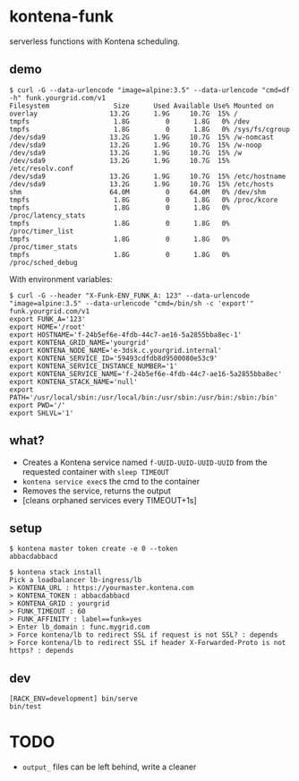 # kontena-funk

serverless functions with Kontena scheduling.

## demo

```
$ curl -G --data-urlencode "image=alpine:3.5" --data-urlencode "cmd=df -h" funk.yourgrid.com/v1
Filesystem                Size      Used Available Use% Mounted on
overlay                  13.2G      1.9G     10.7G  15% /
tmpfs                     1.8G         0      1.8G   0% /dev
tmpfs                     1.8G         0      1.8G   0% /sys/fs/cgroup
/dev/sda9                13.2G      1.9G     10.7G  15% /w-nomcast
/dev/sda9                13.2G      1.9G     10.7G  15% /w-noop
/dev/sda9                13.2G      1.9G     10.7G  15% /w
/dev/sda9                13.2G      1.9G     10.7G  15% /etc/resolv.conf
/dev/sda9                13.2G      1.9G     10.7G  15% /etc/hostname
/dev/sda9                13.2G      1.9G     10.7G  15% /etc/hosts
shm                      64.0M         0     64.0M   0% /dev/shm
tmpfs                     1.8G         0      1.8G   0% /proc/kcore
tmpfs                     1.8G         0      1.8G   0% /proc/latency_stats
tmpfs                     1.8G         0      1.8G   0% /proc/timer_list
tmpfs                     1.8G         0      1.8G   0% /proc/timer_stats
tmpfs                     1.8G         0      1.8G   0% /proc/sched_debug
```

With environment variables:
```
$ curl -G --header "X-Funk-ENV_FUNK_A: 123" --data-urlencode "image=alpine:3.5" --data-urlencode "cmd=/bin/sh -c 'export'" funk.yourgrid.com/v1
export FUNK_A='123'
export HOME='/root'
export HOSTNAME='f-24b5ef6e-4fdb-44c7-ae16-5a2855bba8ec-1'
export KONTENA_GRID_NAME='yourgrid'
export KONTENA_NODE_NAME='e-3dsk.c.yourgrid.internal'
export KONTENA_SERVICE_ID='59493cdfdb8d9500080e53c9'
export KONTENA_SERVICE_INSTANCE_NUMBER='1'
export KONTENA_SERVICE_NAME='f-24b5ef6e-4fdb-44c7-ae16-5a2855bba8ec'
export KONTENA_STACK_NAME='null'
export PATH='/usr/local/sbin:/usr/local/bin:/usr/sbin:/usr/bin:/sbin:/bin'
export PWD='/'
export SHLVL='1'
```


## what?

- Creates a Kontena service named `f-UUID-UUID-UUID-UUID` from the requested container with `sleep TIMEOUT`
- `kontena service exec`s the cmd to the container
- Removes the service, returns the output
- [cleans orphaned services every TIMEOUT+1s]

## setup

```
$ kontena master token create -e 0 --token
abbacdabbacd

$ kontena stack install
Pick a loadbalancer lb-ingress/lb
> KONTENA_URL : https://yourmaster.kontena.com
> KONTENA_TOKEN : abbacdabbacd
> KONTENA_GRID : yourgrid
> FUNK_TIMEOUT : 60
> FUNK_AFFINITY : label==funk=yes
> Enter lb_domain : func.mygrid.com
> Force kontena/lb to redirect SSL if request is not SSL? : depends
> Force kontena/lb to redirect SSL if header X-Forwarded-Proto is not https? : depends
```

## dev

```
[RACK_ENV=development] bin/serve
bin/test
```

# TODO

- `output_` files can be left behind, write a cleaner

